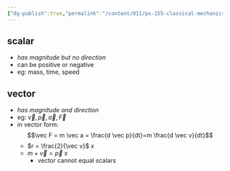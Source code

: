 ```yaml
---
{"dg-publish":true,"permalink":"/content/011/px-155-classical-mechanics-and-special-relativity/classical-mechanics/px-155-a-foundations-of-classical-mechanics/px-155-a4-scalars-and-vectors/","created":"2024-10-01T18:27:09.471+01:00","updated":"2024-11-26T19:53:56.212+00:00"}
---
```


## scalar
- *has magnitude but no direction*
- can be positive or negative
- eg: mass, time, speed
## vector
- *has magnitude and direction*
- eg: $\vec v, \vec p, \vec a, \vec F$
- in vector form:
$$\vec F = m \vec a = \frac{d \vec p}{dt}=m \frac{d \vec v}{dt}$$
	- $r = \frac{2}{\vec v}$    x
	- $m+\vec v = \vec p$    x
		- vector cannot equal scalars